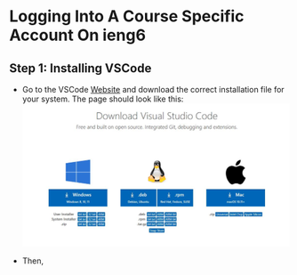 # Logging Into A Course Specific Account On ieng6

## Step 1: Installing VSCode
* Go to the VSCode [Website][1] and download the correct installation file for your system.
The page should look like this:
![image][2]

* Then, 






































[1]: https://code.visualstudio.com/download
[2]: e2f.JPG